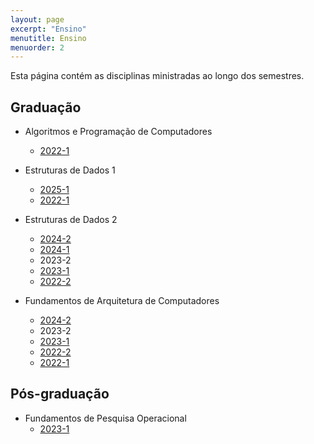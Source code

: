 ```yaml
---
layout: page
excerpt: "Ensino"
menutitle: Ensino
menuorder: 2
---
```


Esta página contém as disciplinas ministradas ao longo dos semestres.

## Graduação

* Algoritmos e Programação de Computadores
  + [2022-1](apc-2022-1)

* Estruturas de Dados 1
  + [2025-1](eda1-2025-1)
  + [2022-1](eda-2022-1)

* Estruturas de Dados 2
  + [2024-2](eda2-2024-2)
  + [2024-1](eda2-2024-1)
  + 2023-2
  + [2023-1](eda2-2023-1)
  + [2022-2](eda2-2022-2)

* Fundamentos de Arquitetura de Computadores
  + [2024-2](fac-2024-2)
  + 2023-2
  + [2023-1](fac-2023-1)
  + [2022-2](fac-2022-2)
  + [2022-1](fac-2022-1)

## Pós-graduação

* Fundamentos de Pesquisa Operacional
  + [2023-1](fpo-2023-1)
